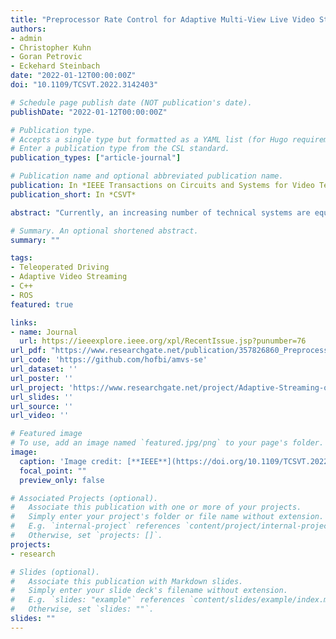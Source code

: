 ```yaml
---
title: "Preprocessor Rate Control for Adaptive Multi-View Live Video Streaming Using a Single Encoder"
authors:
- admin
- Christopher Kuhn
- Goran Petrovic
- Eckehard Steinbach
date: "2022-01-12T00:00:00Z"
doi: "10.1109/TCSVT.2022.3142403"

# Schedule page publish date (NOT publication's date).
publishDate: "2022-01-12T00:00:00Z"

# Publication type.
# Accepts a single type but formatted as a YAML list (for Hugo requirements).
# Enter a publication type from the CSL standard.
publication_types: ["article-journal"]

# Publication name and optional abbreviated publication name.
publication: In *IEEE Transactions on Circuits and Systems for Video Technology*
publication_short: In *CSVT*

abstract: "Currently, an increasing number of technical systems are equipped with multiple cameras. Limited by cost and size, they are often restricted to a single hardware encoder. The combination of all views into a single superframe allows for streaming all camera views at the same time, but it prevents individual rate/quality adaptations on those camera views. We propose a preprocessing filter concept that allows for individual rate/quality adaptation while using a single encoder. Additionally, we create a preprocessor model that estimates the required preprocessing filter parameters from the specified encoding parameters. This means our approach can be used with any existing multi-view adaptation scheme designed for controlling multiple encoders. We design both an analytical and a Machine Learning-based bitrate model. Because both models perform equally well, we suggest using either one as the core part of our preprocessor model. Both models are specifically designed for estimating the influence of the quantization parameter, frame rate, frame size, group of pictures length, and a Gaussian low-pass filter on the video bitrate. Furthermore, the rate models outperform state-of-the-art bitrate models by at least 22% regarding the overall root mean square error. Our bitrate models are the first of their kind to consider the influence of a Gaussian low-pass filter. We evaluate the preprocessing approach by streaming six camera views in a teledriving scenario with a single encoder and compare it to using six individual encoders. The experimental results demonstrate that the preprocessing approach achieves bitrates similar to the individual encoders for all views. While achieving a comparable rate and quality for the most important views, our approach requires a total bitrate that is 50% smaller than when using a single encoder approach without preprocessing. "

# Summary. An optional shortened abstract.
summary: ""

tags:
- Teleoperated Driving
- Adaptive Video Streaming
- C++
- ROS
featured: true

links:
- name: Journal
  url: https://ieeexplore.ieee.org/xpl/RecentIssue.jsp?punumber=76
url_pdf: "https://www.researchgate.net/publication/357826860_Preprocessor_Rate_Control_for_Adaptive_Multi-View_Live_Video_Streaming_Using_a_Single_Encoder"
url_code: 'https://github.com/hofbi/amvs-se'
url_dataset: ''
url_poster: ''
url_project: 'https://www.researchgate.net/project/Adaptive-Streaming-of-Sensor-Information-for-Teleoperator-Situation-Awareness'
url_slides: ''
url_source: ''
url_video: ''

# Featured image
# To use, add an image named `featured.jpg/png` to your page's folder.
image:
  caption: 'Image credit: [**IEEE**](https://doi.org/10.1109/TCSVT.2022.3142403)'
  focal_point: ""
  preview_only: false

# Associated Projects (optional).
#   Associate this publication with one or more of your projects.
#   Simply enter your project's folder or file name without extension.
#   E.g. `internal-project` references `content/project/internal-project/index.md`.
#   Otherwise, set `projects: []`.
projects:
- research

# Slides (optional).
#   Associate this publication with Markdown slides.
#   Simply enter your slide deck's filename without extension.
#   E.g. `slides: "example"` references `content/slides/example/index.md`.
#   Otherwise, set `slides: ""`.
slides: ""
---
```

